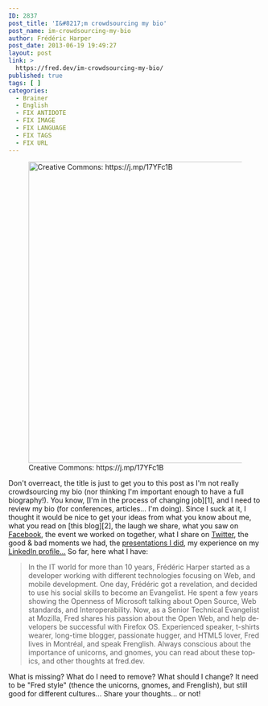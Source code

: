 ```yaml
---
ID: 2837
post_title: 'I&#8217;m crowdsourcing my bio'
post_name: im-crowdsourcing-my-bio
author: Frédéric Harper
post_date: 2013-06-19 19:49:27
layout: post
link: >
  https://fred.dev/im-crowdsourcing-my-bio/
published: true
tags: [ ]
categories:
  - Brainer
  - English
  - FIX ANTIDOTE
  - FIX IMAGE
  - FIX LANGUAGE
  - FIX TAGS
  - FIX URL
---
```

<figure><img alt="Creative Commons: https://j.mp/17YFc1B" src="http://fred.dev/wp-content/uploads/2013/06/135287814_7d01fe5642_o.jpg" width="800" height="600" /><figcaption> Creative Commons: https://j.mp/17YFc1B</figcaption></figure>
Don't overreact, the title is just to get you to this post as I'm not really crowdsourcing my bio (nor thinking I'm important enough to have a full biography!). You know, [I'm in the process of changing job][1], and I need to review my bio (for conferences, articles... I'm doing). Since I suck at it, I thought it would be nice to get your ideas from what you know about me, what you read on [this blog][2], the laugh we share, what you saw on <a href="https://www.facebook.com/fharper" target="_blank" rel="noopener noreferrer">Facebook</a>, the event we worked on together, what I share on <a href="https://twitter.com/fharper" target="_blank" rel="noopener noreferrer">Twitter</a>, the good & bad moments we had, the <a href="https://www.slideshare.net/fredericharper" target="_blank" rel="noopener noreferrer">presentations I did</a>, my experience on my <a href="https://linkedin.com/in/fredericharper" target="_blank" rel="noopener noreferrer">LinkedIn profile...</a> So far, here what I have:

> <p lang="en-US">
>   In the IT world for more than 10 years, Frédéric Harper started as a developer working with different technologies focusing on Web, and mobile development. One day, Frédéric got a revelation, and decided to use his social skills to become an Evangelist. He spent a few years showing the Openness of Microsoft talking about Open Source, Web standards, and Interoperability. Now, as a Senior Technical Evangelist at Mozilla, Fred shares his passion about the Open Web, and help developers be successful with Firefox OS. Experienced speaker, t-shirts wearer, long-time blogger, passionate hugger, and HTML5 lover, Fred lives in Montréal, and speak Frenglish. Always conscious about the importance of unicorns, and gnomes, you can read about these topics, and other thoughts at fred.dev.
> </p>

What is missing? What do I need to remove? What should I change? It need to be "Fred style" (thence the unicorns, gnomes, and Frenglish), but still good for different cultures... Share your thoughts... or not!

<input id="triggerLogout" type="hidden" /><input id="signupTrigger" type="hidden" />

 [1]: http://fred.dev/im-joining-mozilla/ "I’m joining Mozilla"
 [2]: http://fred.dev